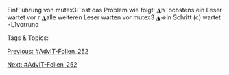 Einf¨uhrung von mutex3l¨ost das Problem wie folgt:
◮h¨ochstens ein Leser wartet vor r
◮alle weiteren Leser warten vor mutex3
◮⇒in Schritt (c) wartet
⋆L1vorrund

   Tags & Topics:
   

[Previous: #AdvIT-Folien_252](AdvIT-Folien_252.md)

[Next: #AdvIT-Folien_252](AdvIT-Folien_252.md)